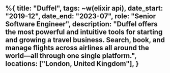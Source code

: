 %{
    title: "Duffel",
    tags: ~w(elixir api),
	date_start: "2019-12",
	date_end: "2023-07",
	role: "Senior Software Engineer",
	description: "Duffel offers the most powerful and intuitive tools for starting and growing a travel business. Search, book, and manage flights across airlines all around the world—all through one single platform.",
	locations:  ["London, United Kingdom"],
}
---
